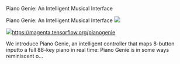 Piano Genie: An Intelligent Musical Interface

Piano Genie: An Intelligent Musical Interface
![](../_resources/c5cebcf35b1245715b4c2a31dcbfb777.png)

![](../_resources/34d0498fae03f884e2c2948c3c183753.png)https://magenta.tensorflow.org/pianogenie

We introduce Piano Genie, an intelligent controller that maps 8-button inputto a full 88-key piano in real time: Piano Genie is in some ways reminiscent o...